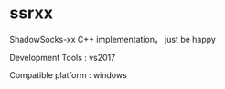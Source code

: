 # ssrxx
ShadowSocks-xx  C++ implementation，  just be happy

Development Tools      :   vs2017

Compatible platform    :   windows
